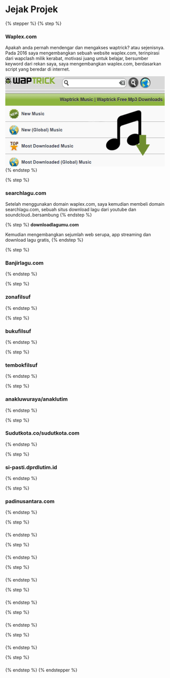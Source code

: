# Jejak Projek

{% stepper %}
{% step %}
### Waplex.com

Apakah anda pernah mendengar dan mengakses waptrick? atau sejenisnya. Pada 2016 saya mengembangkan sebuah website waplex.com, terinpirasi dari wapclash milik kerabat, motivasi juang untuk belajar, bersumber keyword dari rekan saya, saya mengembangkan waplex.com, berdasarkan script yang beredar di internet.&#x20;

<img src="../.gitbook/assets/image.png" alt="" data-size="original">
{% endstep %}

{% step %}
### searchlagu.com

Setelah menggunakan domain waplex.com, saya kemudian membeli domain searchlagu.com, sebuah situs download lagu dari youtube dan soundcloud..bersambung
{% endstep %}

{% step %}
**downloadlagumu.com**

Kemudian mengembangkan sejumlah web serupa, app streaming dan download lagu gratis,  &#x20;
{% endstep %}

{% step %}
### Banjirlagu.com


{% endstep %}

{% step %}
### zonafilsuf
{% endstep %}

{% step %}
### bukufilsuf


{% endstep %}

{% step %}
### tembokfilsuf


{% endstep %}

{% step %}
### anakluwuraya/anaklutim


{% endstep %}

{% step %}
### Sudutkota.co/sudutkota.com


{% endstep %}

{% step %}
### si-pasti.dprdlutim.id


{% endstep %}

{% step %}
### padinusantara.com


{% endstep %}

{% step %}
###


{% endstep %}

{% step %}
###


{% endstep %}

{% step %}
###


{% endstep %}

{% step %}
###


{% endstep %}

{% step %}
###


{% endstep %}

{% step %}
###


{% endstep %}

{% step %}
###


{% endstep %}
{% endstepper %}

